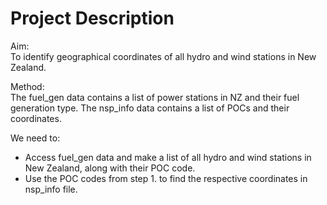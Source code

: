 # Project Description

Aim:  
To identify geographical coordinates of all hydro and wind stations in New Zealand.

Method:  
The fuel_gen data contains a list of power stations in NZ and their fuel generation type.
The nsp_info data contains a list of POCs and their coordinates.

We need to:  

- Access fuel_gen data and make a list of all hydro and wind stations in New Zealand, along with their POC code.
- Use the POC codes from step 1. to find the respective coordinates in nsp_info file.
